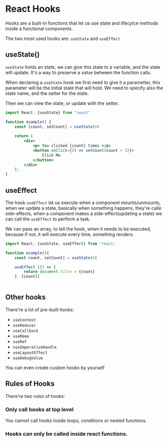 # React Hooks

Hooks are a built-in functions that let us use state and lifecylce methods inside a functional components.

The two most used hooks are: `useState` and   `useEffect`

## useState\(\)

`useState` holds an state, we can give this state to a variable, and the state will update. It's a way to preserve a value between the function calls.

When declaring a `useState` hook we first need to give it a parametter, this parameter will be the initial state that will hold. We need to specify also the state name, and the setter for the state.

Then we can view the state, or update with the setter.

```jsx
import React, {useState} from "react"

function example() {
    const [count, setCount] = useState(0)
    
    return (
        <div>
            <p> You clicked {count} times </p>
            <button onClick={() => setCount(count + 1)}>
                Click Me
            </button>
        </div>
    );
}
```

## useEffect

The hook `useEffect`  let us execute when a component mounts/unmounts, when we update a state, basically when something happens, they're calle side-effects, when a component makes a side-effect\(updating a state\) we can call the `useEffect` to perform a task.

We can pass an array, to tell the hook, when it needs to be executed, because if not, it will execute every time, something renders.

```jsx
import React, {useState, useEffect} from "react;

function example(){
    const count, setCount] = useState(0)

    useEffect (() => {
        return document.title = {count}
    }, [count])
    
```

## Other hooks

There're a lot of pre-built hooks:

* `useContext`
* `useReducer`
* `useCallback`
* `useMemo`
* `useRef`
* `useImperativeHandle`
* `useLayoutEffect`
* `useDebugValue`

You can even create custom hooks by yourself

## Rules of Hooks

There're two rules of hooks:

### Only call hooks at top level

You cannot call hooks inside loops, conditions or nested functions.

### **Hooks can only be called inside react functions.**

